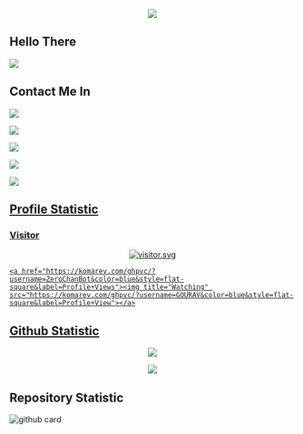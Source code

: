 </h1>

<p align="center">

  <img src="https://telegra.ph/file/56f641c3cf138aa7f27b2.jpg" />

</p>

## Hello There
<a href="//https://instagram.com/dark_devil_3609"><img align="center" src="https://cardivo.vercel.app/api?name=Gourav&description=Halo,%20I%27m%20Gourav%20dan%20saya%20masih%20programer%20pemula%20Nice%20to%20meet%20you%20%F0%9F%91%8B&image=https://avatars.githubusercontent.com/darkdevil3610&usqp=CAU&backgroundColor=%23ecf0f1&youtube=GOURAV&github=GS&pattern=ticTacToe&colorPattern=%23eaeaea&site=webraku.xyz"/></a>
## Contact Me In

<p>

  <a href="https://instagram.com/dark_devil_3609"><img src="https://img.shields.io/badge/Instagram-E4405F?style=for-the-badge&logo=instagram&logoColor=white"/> 

  <a href="https://wa.me/918089152280/"><img src="https://img.shields.io/badge/WhatsApp-25D366?style=for-the-badge&logo=whatsapp&logoColor=white" />

<a href=""><img src="https://img.shields.io/badge/YouTube-GOURAV-ff0000?style=for-the-badge&logo=youtube&logoColor=ff0000&link=https://youtube.com/c/" /><br>

   <a href="https://github.com/darkdevil3610"><img src="https://img.shields.io/badge/-GitHub-black?style=flat-square&logo=github" /> 

  <a href="https://youtube.com"><img src="https://img.shields.io/youtube/channel/subscribers/UC7SydwUESoyOQ3qZZuoaNHw?style=social" /> <br>

</p>

## Profile Statistic

<h3 align="left">Visitor</h3>

<p align="center">

<img src="https://count.getloli.com/get/?theme=moebooru-h" alt="visitor.svg">
           
    <a href="https://komarev.com/ghpvc/?username=ZeroChanBot&color=blue&style=flat-square&label=Profile+Views"><img title="Watching" src="https://komarev.com/ghpvc/?username=GOURAV&color=blue&style=flat-square&label=Profile+View"></a>
</p>

## Github Statistic

<p align="center"><a href="https://github.com/darkdevil3610"><img src="https://github-readme-stats.vercel.app/api?username=darkdevil3610&show_icons=true&theme=radical"></a></p>
<p align="center"><a href="https://github.com/darkdevil3610"><img src="https://github-readme-stats.vercel.app/api/top-langs/?username=darkdevil3610&theme=radical&layout=compact"></a></p> 

## Repository Statistic
![github card](https://github-readme-stats.vercel.app/api/pin/?username=darkdevil3610&repo=Scrappe&theme=dark)



